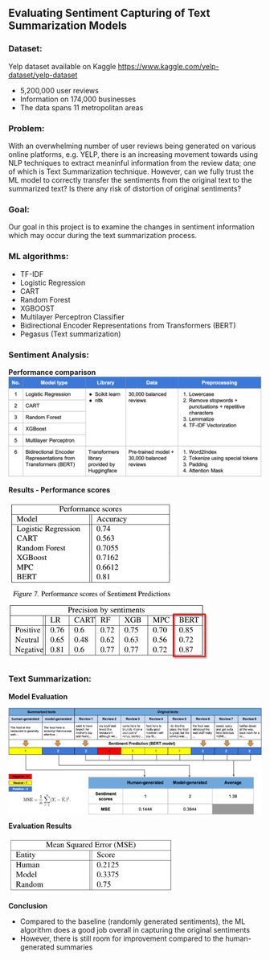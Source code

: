 ## Evaluating Sentiment Capturing of Text Summarization Models

### Dataset:
Yelp dataset available on Kaggle
https://www.kaggle.com/yelp-dataset/yelp-dataset

* 5,200,000 user reviews
* Information on 174,000 businesses
* The data spans 11 metropolitan areas

### Problem:
With an overwhelming number of user reviews being generated on various online platforms, e.g. YELP, there is an increasing movement towards using NLP techniques to extract meaninful information from the review data; one of which is Text Summarization technique. However, can we fully trust the ML model to correctly transfer the sentiments from the original text to the summarized text? Is there any risk of distortion of original sentiments?

### Goal:
Our goal in this project is to examine the changes in sentiment information which may occur during the text summarization process.


### ML algorithms:
* TF-IDF
* Logistic Regression
* CART
* Random Forest
* XGBOOST
* Multilayer Perceptron Classifier
* Bidirectional Encoder Representations from Transformers (BERT)
* Pegasus (Text summarization)


### Sentiment Analysis:

**Performance comparison**
<img src='img/comparison.png' width=600>

**Results - Performance scores**

<img src='img/performance-scores.png' width=330><br>
<img src='img/performance-scores2.png' width=400>

### Text Summarization:

**Model Evaluation**

<img src='img/evaluation.png' align='middle'>

**Evaluation Results**

<img src='img/evaluation-results.png' width=330>
<br>

**Conclusion**
* Compared to the baseline (randomly generated sentiments), the ML algorithm does a good job overall in capturing the original sentiments
* However, there is still room for improvement compared to the human-generated summaries

